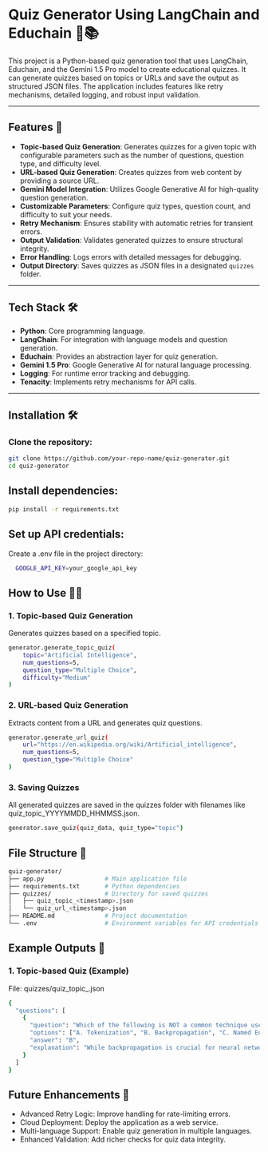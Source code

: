 # Quiz Generator Using LangChain and Educhain 🧠📚

This project is a Python-based quiz generation tool that uses LangChain, Educhain, and the Gemini 1.5 Pro model to create educational quizzes. It can generate quizzes based on topics or URLs and save the output as structured JSON files. The application includes features like retry mechanisms, detailed logging, and robust input validation.

---

## Features 🚀
- **Topic-based Quiz Generation**: Generates quizzes for a given topic with configurable parameters such as the number of questions, question type, and difficulty level.
- **URL-based Quiz Generation**: Creates quizzes from web content by providing a source URL.
- **Gemini Model Integration**: Utilizes Google Generative AI for high-quality question generation.
- **Customizable Parameters**: Configure quiz types, question count, and difficulty to suit your needs.
- **Retry Mechanism**: Ensures stability with automatic retries for transient errors.
- **Output Validation**: Validates generated quizzes to ensure structural integrity.
- **Error Handling**: Logs errors with detailed messages for debugging.
- **Output Directory**: Saves quizzes as JSON files in a designated `quizzes` folder.

---

## Tech Stack 🛠️
- **Python**: Core programming language.
- **LangChain**: For integration with language models and question generation.
- **Educhain**: Provides an abstraction layer for quiz generation.
- **Gemini 1.5 Pro**: Google Generative AI for natural language processing.
- **Logging**: For runtime error tracking and debugging.
- **Tenacity**: Implements retry mechanisms for API calls.

---

## Installation 🛠️

### Clone the repository:
```bash
git clone https://github.com/your-repo-name/quiz-generator.git
cd quiz-generator
```

## Install dependencies:
```bash 
pip install -r requirements.txt
```

## Set up API credentials:
Create a .env file in the project directory:
```bash
  GOOGLE_API_KEY=your_google_api_key
```

## How to Use 🏃‍♂️
### 1. Topic-based Quiz Generation
Generates quizzes based on a specified topic.
```bash
generator.generate_topic_quiz(
    topic="Artificial Intelligence",
    num_questions=5,
    question_type="Multiple Choice",
    difficulty="Medium"
)
```

### 2. URL-based Quiz Generation
Extracts content from a URL and generates quiz questions.
```bash
generator.generate_url_quiz(
    url="https://en.wikipedia.org/wiki/Artificial_intelligence",
    num_questions=5,
    question_type="Multiple Choice"
)
```
### 3. Saving Quizzes
All generated quizzes are saved in the quizzes folder with filenames like quiz_topic_YYYYMMDD_HHMMSS.json.
```bash
generator.save_quiz(quiz_data, quiz_type="topic")
```

## File Structure 📂
```bash
quiz-generator/
├── app.py                 # Main application file
├── requirements.txt       # Python dependencies
├── quizzes/               # Directory for saved quizzes
│   ├── quiz_topic_<timestamp>.json
│   └── quiz_url_<timestamp>.json
├── README.md              # Project documentation
└── .env                   # Environment variables for API credentials
```

## Example Outputs 📑
### 1. Topic-based Quiz (Example)
File: quizzes/quiz_topic_<timestamp>.json
```bash
{
  "questions": [
    {
      "question": "Which of the following is NOT a common technique used in Natural Language Processing (NLP)?",
      "options": ["A. Tokenization", "B. Backpropagation", "C. Named Entity Recognition", "D. Sentiment Analysis"],
      "answer": "B",
      "explanation": "While backpropagation is crucial for neural networks, it is not a direct NLP technique."
    }
  ]
}
```

## Future Enhancements 🔮
- Advanced Retry Logic: Improve handling for rate-limiting errors.
- Cloud Deployment: Deploy the application as a web service.
- Multi-language Support: Enable quiz generation in multiple languages.
- Enhanced Validation: Add richer checks for quiz data integrity.

